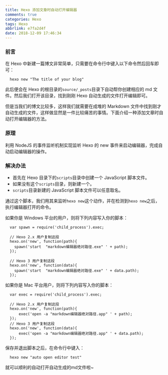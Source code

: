 ```yaml
---
title: Hexo 添加文章时自动打开编辑器
comments: true
categories: Hexo
tags: Hexo
abbrlink: e7fa2d4f
date: 2018-12-09 17:46:34
---
```


### 前言
在 Hexo 中新建一篇博文非常简单，只需要在命令行中键入以下命令然后回车即可：
```
  hexo new "The title of your blog"
```
此后便会在 Hexo 的根目录的`source/_posts`目录下自动帮你创建相应的 md 文件。然后我们打开该目录，找到刚刚 Hexo 自动生成的文件打开编辑即可。

但是当我们的博文比较多，这样我们就需要在成堆的 Markdown 文件中找到刚才自动生成的文件，这样做显然是一件比较痛苦的事情。下面介绍一种添加文章时自动打开编辑器的方法。

### 原理
利用 NodeJS 的事件监听机制实现监听 Hexo 的 new 事件来启动编辑器，完成自动启动编辑器的操作。  

### 解决办法
- 首先在 Hexo 目录下的`scripts`目录中创建一个 JavaScript 脚本文件。
- 如果没有这个`scripts`目录，则新建一个。
- `scripts`目录新建的 JavaScript 脚本文件可以任意取名。

通过这个脚本，我们用其来监听`hexo new`这个动作，并在检测到`hexo new`之后，执行编辑器打开的命令。

如果你是 Windows 平台的用户，则将下列内容写入你的脚本：
```
  var spawn = require('child_process').exec;

  // Hexo 2.x 用户复制这段
  hexo.on('new', function(path){
    spawn('start  "markdown编辑器绝对路径.exe" ' + path);
  });

  // Hexo 3 用户复制这段
  hexo.on('new', function(data){
    spawn('start  "markdown编辑器绝对路径.exe" ' + data.path);
  });
```
如果你是 Mac 平台用户，则将下列内容写入你的脚本：
```
  var exec = require('child_process').exec;

  // Hexo 2.x 用户复制这段
  hexo.on('new', function(path){
      exec('open -a "markdown编辑器绝对路径.app" ' + path);
  });
  // Hexo 3 用户复制这段
  hexo.on('new', function(data){
      exec('open -a "markdown编辑器绝对路径.app" ' + data.path);
  });
```
保存并退出脚本之后，在命令行中键入：
```
  hexo new "auto open editor test"
```
就可以顺利的自动打开自动生成的md文件啦~
